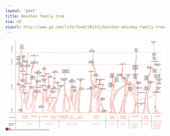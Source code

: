 ```yaml
---
layout: 'post'
title: Bourbon family tree
via: GQ
viaurl: http://www.gq.com/life/food/201311/bourbon-whiskey-family-tree
---
```


<a href="http://www.gq.com/life/food/201311/bourbon-whiskey-family-tree">
  <img src="/img/bourbon-family-tree.jpg" alt="Bourbon family tree" style="display:block;margin-left:auto;margin-right:auto;">
</a>
